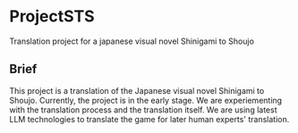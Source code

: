 # ProjectSTS

Translation project for a japanese visual novel Shinigami to Shoujo

## Brief

This project is a translation of the Japanese visual novel Shinigami to Shoujo. Currently, the project is in the early stage. We are experiementing with the translation process and the translation itself. We are using latest LLM technologies to translate the game for later human experts' translation.